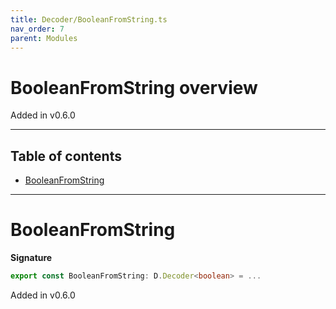 ```yaml
---
title: Decoder/BooleanFromString.ts
nav_order: 7
parent: Modules
---
```


# BooleanFromString overview

Added in v0.6.0

---

<h2 class="text-delta">Table of contents</h2>

- [BooleanFromString](#booleanfromstring)

---

# BooleanFromString

**Signature**

```ts
export const BooleanFromString: D.Decoder<boolean> = ...
```

Added in v0.6.0
